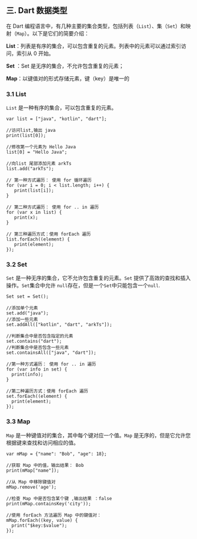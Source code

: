 ## 三. Dart 数据类型

在 Dart 编程语言中，有几种主要的集合类型，包括列表（`List`）、集（`Set`）和映射（`Map`）。以下是它们的简要介绍：

**List**：列表是有序的集合，可以包含重复的元素。列表中的元素可以通过索引访问，索引从 0 开始。

**Set** ：Set 是无序的集合，不允许包含重复的元素；

**Map**：以键值对的形式存储元素，键（key）是唯一的

### 3.1 List

`List` 是一种有序的集合，可以包含重复的元素。

```
var list = ["java", "kotlin", "dart"];

//访问list,输出 java
print(list[0]);

//修改第一个元素为 Hello Java
list[0] = "Hello Java";

//向list 尾部添加元素 arkTs
list.add("arkTs");

// 第一种方式遍历： 使用 for 循环遍历
for (var i = 0; i < list.length; i++) {
   print(list[i]);
}

// 第二种方式遍历： 使用 for .. in 遍历
for (var x in list) {
   print(x);
}

// 第三种遍历方式：使用 forEach 遍历
list.forEach((element) {
   print(element);
});
```

### 3.2 Set

`Set` 是一种无序的集合，它不允许包含重复的元素。`Set` 提供了高效的查找和插入操作。`Set`集合中允许 `null`存在，但是一个`Set`中只能包含一个`null`.

```
Set set = Set();

//添加单个元素
set.add("java");
//添加一些元素
set.addAll(["kotlin", "dart", "arkTs"]);

//判断集合中是否包含指定的元素
set.contains("dart");
//判断集合中是否包含一些元素
set.containsAll(["java", "dart"]);

//第一种方式遍历： 使用 for .. in 遍历
for (var info in set) {
  print(info);
}

//第二种遍历方式：使用 forEach 遍历
set.forEach((element) {
  print(element);
});
```

### 3.3 Map

`Map` 是一种键值对的集合，其中每个键对应一个值。`Map` 是无序的，但是它允许您根据键来查找和访问相应的值。

```
var mMap = {"name": "Bob", "age": 18};

//获取 Map 中的值，输出结果： Bob
print(mMap["name"]);

//从 Map 中移除键值对
mMap.remove('age');

//检查 Map 中是否包含某个键 ,输出结果 ：false
print(mMap.containsKey('city'));

//使用 forEach 方法遍历 Map 中的键值对：
mMap.forEach((key, value) {
  print("$key:$value");
});
```